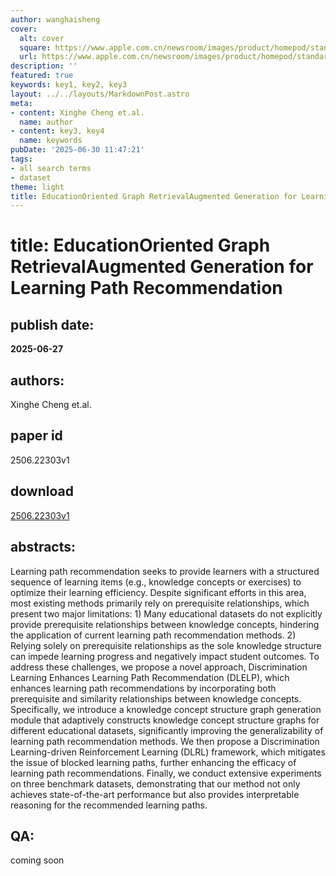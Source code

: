 ```yaml
---
author: wanghaisheng
cover:
  alt: cover
  square: https://www.apple.com.cn/newsroom/images/product/homepod/standard/Apple-HomePod-hero-230118_big.jpg.large_2x.jpg
  url: https://www.apple.com.cn/newsroom/images/product/homepod/standard/Apple-HomePod-hero-230118_big.jpg.large_2x.jpg
description: ''
featured: true
keywords: key1, key2, key3
layout: ../../layouts/MarkdownPost.astro
meta:
- content: Xinghe Cheng et.al.
  name: author
- content: key3, key4
  name: keywords
pubDate: '2025-06-30 11:47:21'
tags:
- all search terms
- dataset
theme: light
title: EducationOriented Graph RetrievalAugmented Generation for Learning Path Recommendation
---
```


# title: EducationOriented Graph RetrievalAugmented Generation for Learning Path Recommendation 
## publish date: 
**2025-06-27** 
## authors: 
  Xinghe Cheng et.al. 
## paper id
2506.22303v1
## download
[2506.22303v1](http://arxiv.org/abs/2506.22303v1)
## abstracts:
Learning path recommendation seeks to provide learners with a structured sequence of learning items (e.g., knowledge concepts or exercises) to optimize their learning efficiency. Despite significant efforts in this area, most existing methods primarily rely on prerequisite relationships, which present two major limitations: 1) Many educational datasets do not explicitly provide prerequisite relationships between knowledge concepts, hindering the application of current learning path recommendation methods. 2) Relying solely on prerequisite relationships as the sole knowledge structure can impede learning progress and negatively impact student outcomes. To address these challenges, we propose a novel approach, Discrimination Learning Enhances Learning Path Recommendation (DLELP), which enhances learning path recommendations by incorporating both prerequisite and similarity relationships between knowledge concepts. Specifically, we introduce a knowledge concept structure graph generation module that adaptively constructs knowledge concept structure graphs for different educational datasets, significantly improving the generalizability of learning path recommendation methods. We then propose a Discrimination Learning-driven Reinforcement Learning (DLRL) framework, which mitigates the issue of blocked learning paths, further enhancing the efficacy of learning path recommendations. Finally, we conduct extensive experiments on three benchmark datasets, demonstrating that our method not only achieves state-of-the-art performance but also provides interpretable reasoning for the recommended learning paths.
## QA:
coming soon
